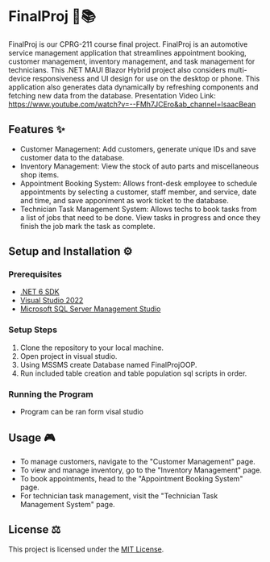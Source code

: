 # FinalProj 🚀📚

FinalProj is our CPRG-211 course final project.
FinalProj is an automotive service management application that streamlines appointment booking, customer management, inventory management, and task management for technicians.
This .NET MAUI Blazor Hybrid project also considers multi-device responsiveness and UI design for use on the desktop or phone. 
This application also generates data dynamically by refreshing components and fetching new data from the database.
Presentation Video Link: https://www.youtube.com/watch?v=--FMh7JCEro&ab_channel=IsaacBean

## Features ✨
- Customer Management: Add customers, generate unique IDs and save customer data to the database.
- Inventory Management: View the stock of auto parts and miscellaneous shop items.
- Appointment Booking System: Allows front-desk employee to schedule appointments by selecting a customer, staff member, and service, date and time, and save apponiment as work ticket to the database.
- Technician Task Management System: Allows techs to book tasks from a list of jobs that need to be done. View tasks in progress and once they finish the job mark the task as complete.

## Setup and Installation ⚙️
### Prerequisites
- [.NET 6 SDK](https://dotnet.microsoft.com/download/dotnet/6.0)
- [Visual Studio 2022](https://visualstudio.microsoft.com/downloads/)
- [Microsoft SQL Server Management Studio](https://learn.microsoft.com/en-us/sql/ssms/download-sql-server-management-studio-ssms?view=sql-server-ver16)

### Setup Steps
1. Clone the repository to your local machine.
2. Open project in visual studio.
3. Using MSSMS create Database named FinalProjOOP.
4. Run included table creation and table population sql scripts in order.

### Running the Program
- Program can be ran form visal studio

## Usage 🎮
- To manage customers, navigate to the "Customer Management" page.
- To view and manage inventory, go to the "Inventory Management" page.
- To book appointments, head to the "Appointment Booking System" page.
- For technician task management, visit the "Technician Task Management System" page.

## License ⚖️
This project is licensed under the [MIT License](https://choosealicense.com/licenses/mit/).
